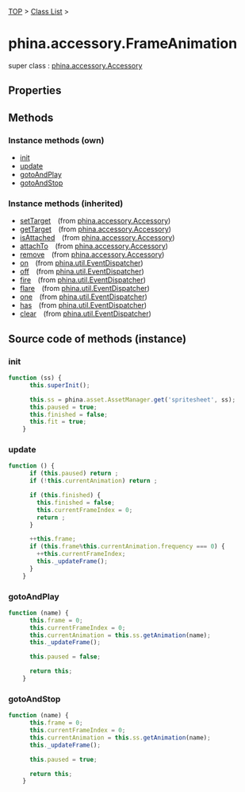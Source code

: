 [TOP](../../README.md) > [Class List](../class-list.md) >

# phina.accessory.FrameAnimation

super class : [phina.accessory.Accessory](phina.accessory.Accessory.md)

## Properties




## Methods


### Instance methods (own)

* [init](#instance_init)
* [update](#instance_update)
* [gotoAndPlay](#instance_gotoAndPlay)
* [gotoAndStop](#instance_gotoAndStop)

### Instance methods (inherited)

* [setTarget](phina.accessory.Accessory.md#instance_setTarget)&ensp;&ensp;(from [phina.accessory.Accessory](phina.accessory.Accessory.md))
* [getTarget](phina.accessory.Accessory.md#instance_getTarget)&ensp;&ensp;(from [phina.accessory.Accessory](phina.accessory.Accessory.md))
* [isAttached](phina.accessory.Accessory.md#instance_isAttached)&ensp;&ensp;(from [phina.accessory.Accessory](phina.accessory.Accessory.md))
* [attachTo](phina.accessory.Accessory.md#instance_attachTo)&ensp;&ensp;(from [phina.accessory.Accessory](phina.accessory.Accessory.md))
* [remove](phina.accessory.Accessory.md#instance_remove)&ensp;&ensp;(from [phina.accessory.Accessory](phina.accessory.Accessory.md))
* [on](phina.util.EventDispatcher.md#instance_on)&ensp;&ensp;(from [phina.util.EventDispatcher](phina.util.EventDispatcher.md))
* [off](phina.util.EventDispatcher.md#instance_off)&ensp;&ensp;(from [phina.util.EventDispatcher](phina.util.EventDispatcher.md))
* [fire](phina.util.EventDispatcher.md#instance_fire)&ensp;&ensp;(from [phina.util.EventDispatcher](phina.util.EventDispatcher.md))
* [flare](phina.util.EventDispatcher.md#instance_flare)&ensp;&ensp;(from [phina.util.EventDispatcher](phina.util.EventDispatcher.md))
* [one](phina.util.EventDispatcher.md#instance_one)&ensp;&ensp;(from [phina.util.EventDispatcher](phina.util.EventDispatcher.md))
* [has](phina.util.EventDispatcher.md#instance_has)&ensp;&ensp;(from [phina.util.EventDispatcher](phina.util.EventDispatcher.md))
* [clear](phina.util.EventDispatcher.md#instance_clear)&ensp;&ensp;(from [phina.util.EventDispatcher](phina.util.EventDispatcher.md))


## Source code of methods (instance)

### <a name="instance_init"></a>init
```javascript
function (ss) {
      this.superInit();

      this.ss = phina.asset.AssetManager.get('spritesheet', ss);
      this.paused = true;
      this.finished = false;
      this.fit = true;
    }
```

### <a name="instance_update"></a>update
```javascript
function () {
      if (this.paused) return ;
      if (!this.currentAnimation) return ;

      if (this.finished) {
        this.finished = false;
        this.currentFrameIndex = 0;
        return ;
      }

      ++this.frame;
      if (this.frame%this.currentAnimation.frequency === 0) {
        ++this.currentFrameIndex;
        this._updateFrame();
      }
    }
```

### <a name="instance_gotoAndPlay"></a>gotoAndPlay
```javascript
function (name) {
      this.frame = 0;
      this.currentFrameIndex = 0;
      this.currentAnimation = this.ss.getAnimation(name);
      this._updateFrame();

      this.paused = false;

      return this;
    }
```

### <a name="instance_gotoAndStop"></a>gotoAndStop
```javascript
function (name) {
      this.frame = 0;
      this.currentFrameIndex = 0;
      this.currentAnimation = this.ss.getAnimation(name);
      this._updateFrame();

      this.paused = true;

      return this;
    }
```


